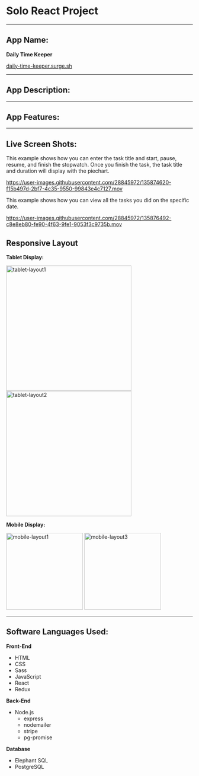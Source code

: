 # Solo React Project #

__________________________________________________

## App Name: ## 

**Daily Time Keeper**

[daily-time-keeper.surge.sh](http://daily-time-keeper.surge.sh)

__________________________________________________

## App Description:


__________________________________________________

## App Features: ##

__________________________________________________
## Live Screen Shots: ##

This example shows how you can enter the task title and start, pause, resume, and finish the stopwatch. Once you finish the task, the task title and duration will display with the piechart.

https://user-images.githubusercontent.com/28845972/135874620-f15b497d-2bf7-4c35-9550-99843e4c7127.mov



This example shows how you can view all the tasks you did on the specific date.


https://user-images.githubusercontent.com/28845972/135876492-c8e8eb80-fe90-4f63-9fe1-9053f3c9735b.mov



## Responsive Layout ##

**Tablet Display:**

<img width="338" alt="tablet-layout1" src="https://user-images.githubusercontent.com/28845972/135883994-25f042f7-f6ad-4d9d-8283-fcb8aed74c2b.png">
<img width="338" alt="tablet-layout2" src="https://user-images.githubusercontent.com/28845972/135884033-cc59598f-4ffe-4811-83e9-66a84e82eaa5.png">


**Mobile Display:**

<img width="207" alt="mobile-layout1" src="https://user-images.githubusercontent.com/28845972/135884121-adfd6925-158a-48a6-981d-66420224cf8b.png">
<img width="207" alt="mobile-layout3" src="https://user-images.githubusercontent.com/28845972/135884144-44036ff3-7062-45bb-86e5-127659e49499.png">


__________________________________________________

## Software Languages Used: ##
**Front-End**     

- HTML
- CSS
- Sass
- JavaScript
- React
- Redux

  
 **Back-End**

- Node.js
  - express
  - nodemailer
  - stripe
  - pg-promise
 
**Database**

- Elephant SQL
- PostgreSQL
